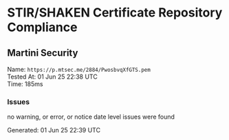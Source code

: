 # STIR/SHAKEN Certificate Repository Compliance

## Martini Security

Name: `https://p.mtsec.me/2884/PwosbvqXfGTS.pem`\
Tested At: 01 Jun 25 22:38 UTC\
Time: 185ms

### Issues

no warning, or error, or notice date level issues were found

Generated: 01 Jun 25 22:39 UTC